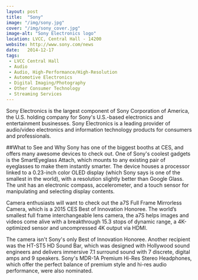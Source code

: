 ```yaml
---
layout: post
title:  "Sony"
image: "/img/sony.jpg"
cover: "/img/sony_cover.jpg"
image-alt: "Sony Electronics logo"
location: LVCC, Central Hall - 14200
website: http://www.sony.com/news
date:   2014-12-17
tags:
 - LVCC Central Hall
 - Audio
 - Audio, High-Performance/High-Resolution
 - Automotive Electronics
 - Digital Imaging/Photography
 - Other Consumer Technology
 - Streaming Services
---
```


Sony Electronics is the largest component of Sony Corporation of America, the U.S. holding company for Sony's U.S.-based electronics and entertainment businesses. Sony Electronics is a leading provider of audio/video electronics and information technology products for consumers and professionals.

##What to See and Why
Sony has one of the biggest booths at CES, and offers many awesome devices to check out. One of Sony's coolest gadgets is the SmartEyeglass Attach, which mounts to any existing pair of eyeglasses to make them instantly smarter. The device houses a processor linked to a 0.23-inch color OLED display (which Sony says is one of the smallest in the world), with a resolution slightly better than Google Glass. The unit has an electronic compass, accelerometer, and a touch sensor for manipulating and selecting display contents.

Camera enthusiasts will want to check out the a7S Full Frame Mirrorless Camera, which is a 2015 CES Best of Innovation Honoree. The world’s smallest full frame interchangeable lens camera, the a7S helps images and videos come alive with a breakthrough 15.3 stops of dynamic range, a 4K-optimized sensor and uncompressed 4K output via HDMI.

The camera isn't Sony's only Best of Innovation Honoree. Another recipient was the HT-ST5 HD Sound Bar, which was designed with Hollywood sound engineers and delivers immersive 7.1 surround sound with 7 discrete, digital amps and 9 speakers. Sony's MDR-1A Premium Hi-Res Stereo Headphones, which offer the perfect balance of premium style and hi-res audio performance, were also nominated.

